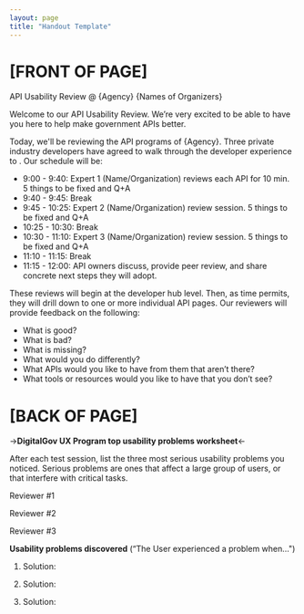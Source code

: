 ```yaml
---
layout: page
title: "Handout Template"
---
```


# [FRONT OF PAGE]

API Usability Review @ {Agency}
{Names of Organizers}

Welcome to our API Usability Review. We’re very excited to be able to have you here to help make government APIs better.

Today, we'll be reviewing the API programs of {Agency}. Three private industry developers have agreed to walk through the developer experience to . Our schedule will be:

* 9:00 - 9:40:  Expert 1 (Name/Organization) reviews each API for 10 min. 5 things to be fixed and Q+A
* 9:40 - 9:45: Break
* 9:45 - 10:25:   Expert 2 (Name/Organization) review session.  5 things to be fixed and Q+A
* 10:25 - 10:30: Break
* 10:30 - 11:10:  Expert 3 (Name/Organization) review session.  5 things to be fixed and Q+A
* 11:10 - 11:15: Break
* 11:15 - 12:00:  API owners discuss, provide peer review, and share concrete next steps they will adopt.


These reviews will begin at the developer hub level. Then, as time permits, they will drill down to one or more individual API pages. Our reviewers will provide feedback on the following:

* What is good?
* What is bad?
* What is missing?
* What would you do differently?
* What APIs would you like to have from them that aren’t there?
* What tools or resources would you like to have that you don’t see?


# [BACK OF PAGE]


->**DigitalGov UX Program top usability problems worksheet**<-

After each test session, list the three most serious usability problems you noticed. Serious problems are ones that affect a large group of users, or that interfere with critical tasks.

Reviewer #1






Reviewer #2






Reviewer #3







**Usability problems discovered** 
(“The User experienced a problem when…")

1.  
	Solution:




2.  
	Solution:




3.  
	Solution:
